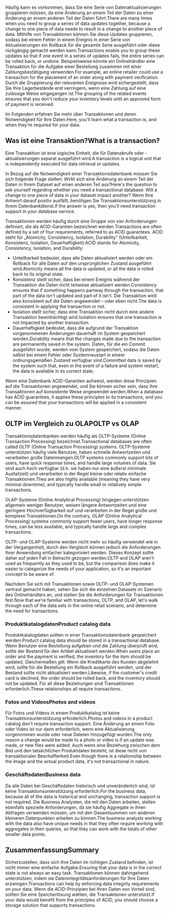 <span data-ttu-id="c0f05-101">Häufig kann es vorkommen, dass Sie eine Serie von Datenaktualisierungen gruppieren müssen, da eine Änderung an einem Teil der Daten zu einer Änderung an einem anderen Teil der Daten führt.</span><span class="sxs-lookup"><span data-stu-id="c0f05-101">There are many times when you need to group a series of data updates together, because a change to one piece of data needs to result in a change to another piece of data.</span></span> <span data-ttu-id="c0f05-102">Mithilfe von Transaktionen können Sie diese Updates gruppieren, sodass bei einem Fehler in einem Ereignis in einer Serie von Aktualisierungen ein Rollback für die gesamte Serie ausgeführt oder diese rückgängig gemacht werden kann.</span><span class="sxs-lookup"><span data-stu-id="c0f05-102">Transactions enable you to group these updates so that if one event in a series of updates fails, the entire series can be rolled back, or undone.</span></span> <span data-ttu-id="c0f05-103">Beispielsweise könnte ein Onlinehändler eine Transaktion für die Aufgabe einer Bestellung zusammen mit einer Zahlungsbestätigung verwenden.</span><span class="sxs-lookup"><span data-stu-id="c0f05-103">For example, an online retailer could use a transaction for the placement of an order along with payment verification.</span></span> <span data-ttu-id="c0f05-104">Durch die Gruppierung der relevanten Ereignisse wird sichergestellt, dass Sie Ihre Lagerbestände erst verringern, wenn eine Zahlung auf eine zulässige Weise eingegangen ist.</span><span class="sxs-lookup"><span data-stu-id="c0f05-104">The grouping of the related events ensures that you don't reduce your inventory levels until an approved form of payment is received.</span></span>

<span data-ttu-id="c0f05-105">Im Folgenden erfahren Sie mehr über Transaktionen und deren Notwendigkeit für Ihre Daten.</span><span class="sxs-lookup"><span data-stu-id="c0f05-105">Here, you'll learn what a transaction is, and when they're required for your data.</span></span>

## <a name="what-is-a-transaction"></a><span data-ttu-id="c0f05-106">Was ist eine Transaktion?</span><span class="sxs-lookup"><span data-stu-id="c0f05-106">What is a transaction?</span></span>

<span data-ttu-id="c0f05-107">Eine Transaktion ist eine logische Einheit, die für Datenabrufe oder -aktualisierungen separat ausgeführt wird.</span><span class="sxs-lookup"><span data-stu-id="c0f05-107">A transaction is a logical unit that is independently executed for data retrieval or updates.</span></span>

<span data-ttu-id="c0f05-108">In Bezug auf die Notwendigkeit einer Transaktionsdatenbank müssen Sie sich folgende Frage stellen: Wirkt sich eine Änderung an einem Teil der Daten in Ihrem Dataset auf einen anderen Teil aus?</span><span class="sxs-lookup"><span data-stu-id="c0f05-108">Here's the question to ask yourself regarding whether you need a transactional database: Will a change to one piece of data in your dataset impact another?</span></span> <span data-ttu-id="c0f05-109">Wenn Ihre Antwort darauf positiv ausfällt, benötigen Sie Transaktionsunterstützung in Ihrem Datenbankdienst.</span><span class="sxs-lookup"><span data-stu-id="c0f05-109">If the answer is yes, then you'll need transaction support in your database service.</span></span>

<span data-ttu-id="c0f05-110">Transaktionen werden häufig durch eine Gruppe von vier Anforderungen definiert, die als ACID-Garantien bezeichnet werden.</span><span class="sxs-lookup"><span data-stu-id="c0f05-110">Transactions are often defined by a set of four requirements, referred to as ACID guarantees.</span></span> <span data-ttu-id="c0f05-111">ACID steht für „Atomicity, Consistency, Isolation, Durability“ (Unteilbarkeit, Konsistenz, Isolation, Dauerhaftigkeit):</span><span class="sxs-lookup"><span data-stu-id="c0f05-111">ACID stands for Atomicity, Consistency, Isolation, and Durability:</span></span>

- <span data-ttu-id="c0f05-112">Unteilbarkeit bedeutet, dass alle Daten aktualisiert werden oder ein Rollback für alle Daten auf den ursprünglichen Zustand ausgeführt wird.</span><span class="sxs-lookup"><span data-stu-id="c0f05-112">Atomicity means all the data is updated, or all the data is rolled back to its original state.</span></span>
- <span data-ttu-id="c0f05-113">Konsistenz stellt sicher, dass bei einem Ereignis während der Transaktion die Daten nicht teilweise aktualisiert werden.</span><span class="sxs-lookup"><span data-stu-id="c0f05-113">Consistency ensures that if something happens partway through the transaction, that part of the data isn't updated and part of it isn't.</span></span> <span data-ttu-id="c0f05-114">Die Transaktion wird also konsistent auf die Daten angewendet – oder eben nicht.</span><span class="sxs-lookup"><span data-stu-id="c0f05-114">The data is consistent in applying the transaction or not.</span></span>
- <span data-ttu-id="c0f05-115">Isolation stellt sicher, dass eine Transaktion nicht durch eine andere Transaktion beeinträchtigt wird.</span><span class="sxs-lookup"><span data-stu-id="c0f05-115">Isolation ensures that one transaction is not impacted by another transaction.</span></span>
- <span data-ttu-id="c0f05-116">Dauerhaftigkeit bedeutet, dass die aufgrund der Transaktion vorgenommenen Änderungen dauerhaft im System gespeichert werden.</span><span class="sxs-lookup"><span data-stu-id="c0f05-116">Durability means that the changes made due to the transaction are permanently saved in the system.</span></span> <span data-ttu-id="c0f05-117">Daten, für die ein Commit ausgeführt wurde, werden vom System gespeichert, sodass die Daten selbst bei einem Fehler oder Systemneustart in einem ordnungsgemäßen Zustand verfügbar sind.</span><span class="sxs-lookup"><span data-stu-id="c0f05-117">Committed data is saved by the system such that, even in the event of a failure and system restart, the data is available in its correct state.</span></span>

<span data-ttu-id="c0f05-118">Wenn eine Datenbank ACID-Garantien aufweist, werden diese Prinzipien auf die Transaktionen angewendet, und Sie können sicher sein, dass Ihre Transaktionen auf konsistente Weise angewendet werden.</span><span class="sxs-lookup"><span data-stu-id="c0f05-118">When a database has ACID guarantees, it applies these principles to its transactions, and you can be assured that your transactions will be applied in a consistent manner.</span></span>

## <a name="oltp-vs-olap"></a><span data-ttu-id="c0f05-119">OLTP im Vergleich zu OLAP</span><span class="sxs-lookup"><span data-stu-id="c0f05-119">OLTP vs OLAP</span></span>

<span data-ttu-id="c0f05-120">Transaktionsdatenbanken werden häufig als OLTP-Systeme (Online Transaction Processing) bezeichnet.</span><span class="sxs-lookup"><span data-stu-id="c0f05-120">Transactional databases are often called OLTP (Online Transaction Processing) systems.</span></span> <span data-ttu-id="c0f05-121">OLTP-Systeme unterstützen häufig viele Benutzer, haben schnelle Antwortzeiten und verarbeiten große Datenmengen.</span><span class="sxs-lookup"><span data-stu-id="c0f05-121">OLTP systems commonly support lots of users, have quick response times, and handle large volumes of data.</span></span> <span data-ttu-id="c0f05-122">Sie sind auch hoch verfügbar (d.h. sie haben nur eine äußerst minimale Ausfallzeit) und verarbeiten in der Regel kleine oder relativ einfache Transaktionen.</span><span class="sxs-lookup"><span data-stu-id="c0f05-122">They are also highly available (meaning they have very minimal downtime), and typically handle small or relatively simple transactions.</span></span>

<span data-ttu-id="c0f05-123">OLAP-Systeme (Online Analytical Processing) hingegen unterstützen allgemein weniger Benutzer, weisen längere Antwortzeiten und eine geringere Hochverfügbarkeit auf und verarbeiten in der Regel große und komplexe Transaktionen.</span><span class="sxs-lookup"><span data-stu-id="c0f05-123">On the contrary, OLAP (Online Analytical Processing) systems commonly support fewer users, have longer response times, can be less available, and typically handle large and complex transactions.</span></span>

<span data-ttu-id="c0f05-124">OLTP- und OLAP-Systeme werden nicht mehr so häufig verwendet wie in der Vergangenheit, durch den Vergleich können jedoch die Anforderungen Ihrer Anwendung einfacher kategorisiert werden. Dieses Konzept sollte daher auf jeden Fall in Betracht gezogen werden.</span><span class="sxs-lookup"><span data-stu-id="c0f05-124">OLTP and OLAP aren't used as frequently as they used to be, but the comparison does make it easier to categorize the needs of your application, so it's an important concept to be aware of.</span></span> 

<span data-ttu-id="c0f05-125">Nachdem Sie sich mit Transaktionen sowie OLTP- und OLAP-Systemen vertraut gemacht haben, sehen Sie sich die einzelnen Datasets im Szenario des Onlinehändlers an, und stellen Sie die Anforderungen für Transaktionen fest.</span><span class="sxs-lookup"><span data-stu-id="c0f05-125">Now that we're familiar with transactions, OLTP, and OLAP, let's walk through each of the data sets in the online retail scenario, and determine the need for transactions.</span></span>

### <a name="product-catalog-data"></a><span data-ttu-id="c0f05-126">Produktkatalogdaten</span><span class="sxs-lookup"><span data-stu-id="c0f05-126">Product catalog data</span></span>

<span data-ttu-id="c0f05-127">Produktkatalogdaten sollten in einer Transaktionsdatenbank gespeichert werden.</span><span class="sxs-lookup"><span data-stu-id="c0f05-127">Product catalog data should be stored in a transactional database.</span></span> <span data-ttu-id="c0f05-128">Wenn Benutzer eine Bestellung aufgeben und die Zahlung überprüft wird, sollte der Bestand für den Artikel aktualisiert werden.</span><span class="sxs-lookup"><span data-stu-id="c0f05-128">When users place an order and the payment is verified, the inventory for the item should be updated.</span></span> <span data-ttu-id="c0f05-129">Gleichermaßen gilt: Wenn die Kreditkarte des Kunden abgelehnt wird, sollte für die Bestellung ein Rollback ausgeführt werden, und der Bestand sollte nicht aktualisiert werden.</span><span class="sxs-lookup"><span data-stu-id="c0f05-129">Likewise, if the customer's credit card is declined, the order should be rolled back, and the inventory should not be updated.</span></span> <span data-ttu-id="c0f05-130">Für all diese Beziehungen sind Transaktionen erforderlich.</span><span class="sxs-lookup"><span data-stu-id="c0f05-130">These relationships all require transactions.</span></span>

### <a name="photos-and-videos"></a><span data-ttu-id="c0f05-131">Fotos und Videos</span><span class="sxs-lookup"><span data-stu-id="c0f05-131">Photos and videos</span></span>

<span data-ttu-id="c0f05-132">Für Fotos und Videos in einem Produktkatalog ist keine Transaktionsunterstützung erforderlich.</span><span class="sxs-lookup"><span data-stu-id="c0f05-132">Photos and videos in a product catalog don't require transaction support.</span></span> <span data-ttu-id="c0f05-133">Eine Änderung an einem Foto oder Video ist nur dann erforderlich, wenn eine Aktualisierung vorgenommen wurde oder neue Dateien hinzugefügt wurden.</span><span class="sxs-lookup"><span data-stu-id="c0f05-133">The only reason a change would be made to a photo or video is if an update was made, or new files were added.</span></span> <span data-ttu-id="c0f05-134">Auch wenn eine Beziehung zwischen dem Bild und den tatsächlichen Produktdaten besteht, ist diese nicht von transaktionaler Beschaffenheit.</span><span class="sxs-lookup"><span data-stu-id="c0f05-134">Even though there is a relationship between the image and the actual product data, it's not transactional in nature.</span></span>

### <a name="business-data"></a><span data-ttu-id="c0f05-135">Geschäftsdaten</span><span class="sxs-lookup"><span data-stu-id="c0f05-135">Business data</span></span>

<span data-ttu-id="c0f05-136">Da alle Daten bei Geschäftsdaten historisch und unveränderlich sind, ist keine Transaktionsunterstützung erforderlich.</span><span class="sxs-lookup"><span data-stu-id="c0f05-136">For the business data, because all of the data is historical and unchanging, transaction support is not required.</span></span> <span data-ttu-id="c0f05-137">Die Business Analysten, die mit den Daten arbeiten, stellen ebenfalls spezielle Anforderungen, da sie häufig Aggregate in ihren Abfragen verwenden müssen, um mit den Gesamtsummen von anderen kleineren Datenpunkten arbeiten zu können.</span><span class="sxs-lookup"><span data-stu-id="c0f05-137">The business analysts working with the data also have unique needs in that they often require working with aggregates in their queries, so that they can work with the totals of other smaller data points.</span></span>

## <a name="summary"></a><span data-ttu-id="c0f05-138">Zusammenfassung</span><span class="sxs-lookup"><span data-stu-id="c0f05-138">Summary</span></span>

<span data-ttu-id="c0f05-139">Sicherzustellen, dass sich Ihre Daten im richtigen Zustand befinden, ist nicht immer eine einfache Aufgabe.</span><span class="sxs-lookup"><span data-stu-id="c0f05-139">Ensuring that your data is in the correct state is not always an easy task.</span></span> <span data-ttu-id="c0f05-140">Transaktionen können dahingehend unterstützen, indem sie Datenintegritätsanforderungen für Ihre Daten erzwingen.</span><span class="sxs-lookup"><span data-stu-id="c0f05-140">Transactions can help by enforcing data integrity requirements on your data.</span></span> <span data-ttu-id="c0f05-141">Wenn die ACID-Prinzipien bei Ihren Daten von Vorteil sind, sollten Sie eine Speicherlösung wählen, die Transaktionen unterstützt.</span><span class="sxs-lookup"><span data-stu-id="c0f05-141">If your data would benefit from the principles of ACID, you should choose a storage solution that supports transactions.</span></span>